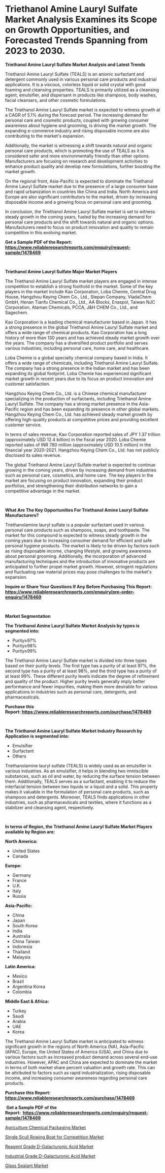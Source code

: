 <p><h1>Triethanol Amine Lauryl Sulfate Market Analysis Examines its Scope on Growth Opportunities, and Forecasted Trends Spanning from 2023 to 2030.</h1></p><p><strong>Triethanol Amine Lauryl Sulfate Market Analysis and Latest Trends</strong></p>
<p><p>Triethanol Amine Lauryl Sulfate (TEALS) is an anionic surfactant and detergent commonly used in various personal care products and industrial applications. It is a viscous, colorless liquid or solid crystal with good foaming and cleansing properties. TEALS is primarily utilized as a cleansing agent, emulsifier, and dispersant in products like shampoos, body washes, facial cleansers, and other cosmetic formulations.</p><p>The Triethanol Amine Lauryl Sulfate market is expected to witness growth at a CAGR of 5.1% during the forecast period. The increasing demand for personal care and cosmetic products, coupled with growing consumer awareness about hygiene and grooming, is driving the market growth. The expanding e-commerce industry and rising disposable income are also contributing to the market's expansion.</p><p>Additionally, the market is witnessing a shift towards natural and organic personal care products, which is promoting the use of TEALS as it is considered safer and more environmentally friendly than other options. Manufacturers are focusing on research and development activities to enhance product quality and develop new formulations, further boosting the market growth.</p><p>On the regional front, Asia-Pacific is expected to dominate the Triethanol Amine Lauryl Sulfate market due to the presence of a large consumer base and rapid urbanization in countries like China and India. North America and Europe are also significant contributors to the market, driven by increasing disposable income and a growing focus on personal care and grooming.</p><p>In conclusion, the Triethanol Amine Lauryl Sulfate market is set to witness steady growth in the coming years, fueled by the increasing demand for personal care products and the shift towards natural and organic options. Manufacturers need to focus on product innovation and quality to remain competitive in this evolving market.</p></p>
<p><strong>Get a Sample PDF of the Report:&nbsp; <a href="https://www.reliableresearchreports.com/enquiry/request-sample/1478469">https://www.reliableresearchreports.com/enquiry/request-sample/1478469</a></strong></p>
<p>&nbsp;</p>
<p><strong>Triethanol Amine Lauryl Sulfate Major Market Players</strong></p>
<p><p>The Triethanol Amine Lauryl Sulfate market players are engaged in intense competition to establish a strong foothold in the market. Some of the key players in the market include Kao Corporation, Loba Chemie, Central Drug House, Hangzhou Keying Chem Co., Ltd., Stepan Company, VladaChem GmbH, Henan Tianfu Chemical Co., Ltd., AA Blocks, Enaspol, Taiwan NJC Corporation, Ataman Chemicals, PCCA, J&H CHEM Co., Ltd., and Sagechem.</p><p>Kao Corporation is a leading chemical manufacturer based in Japan. It has a strong presence in the global Triethanol Amine Lauryl Sulfate market and offers a wide range of chemical products. Kao Corporation has a long history of more than 130 years and has achieved steady market growth over the years. The company has a diversified product portfolio and serves various industries, including personal care, home care, and healthcare.</p><p>Loba Chemie is a global specialty chemical company based in India. It offers a wide range of chemicals, including Triethanol Amine Lauryl Sulfate. The company has a strong presence in the Indian market and has been expanding its global footprint. Loba Chemie has experienced significant market growth in recent years due to its focus on product innovation and customer satisfaction.</p><p>Hangzhou Keying Chem Co., Ltd. is a Chinese chemical manufacturer specializing in the production of surfactants, including Triethanol Amine Lauryl Sulfate. The company has a strong market presence in the Asia-Pacific region and has been expanding its presence in other global markets. Hangzhou Keying Chem Co., Ltd. has achieved steady market growth by offering high-quality products at competitive prices and providing excellent customer service.</p><p>In terms of sales revenue, Kao Corporation reported sales of JPY 1.37 trillion (approximately USD 12.4 billion) in the fiscal year 2020. Loba Chemie reported sales of INR 780 million (approximately USD 10.5 million) in the financial year 2020-2021. Hangzhou Keying Chem Co., Ltd. has not publicly disclosed its sales revenue.</p><p>The global Triethanol Amine Lauryl Sulfate market is expected to continue growing in the coming years, driven by increasing demand from industries such as personal care, cosmetics, and home care. The key players in the market are focusing on product innovation, expanding their product portfolios, and strengthening their distribution networks to gain a competitive advantage in the market.</p></p>
<p>&nbsp;</p>
<p><strong>What Are The Key Opportunities For Triethanol Amine Lauryl Sulfate Manufacturers?</strong></p>
<p><p>Triethanolamine lauryl sulfate is a popular surfactant used in various personal care products such as shampoos, soaps, and toothpaste. The market for this compound is expected to witness steady growth in the coming years due to increasing consumer demand for efficient and safe personal hygiene products. The market is likely to be driven by factors such as rising disposable income, changing lifestyle, and growing awareness about personal grooming. Additionally, the incorporation of advanced manufacturing techniques and the introduction of innovative products are anticipated to further propel market growth. However, stringent regulations and fluctuating raw material prices may pose challenges to the market's expansion.</p></p>
<p><strong>Inquire or Share Your Questions If Any Before Purchasing This Report: <a href="https://www.reliableresearchreports.com/enquiry/pre-order-enquiry/1478469">https://www.reliableresearchreports.com/enquiry/pre-order-enquiry/1478469</a></strong></p>
<p>&nbsp;</p>
<p><strong>Market Segmentation</strong></p>
<p><strong>The Triethanol Amine Lauryl Sulfate Market Analysis by types is segmented into:</strong></p>
<p><ul><li>Purity≥97%</li><li>Purity≥98%</li><li>Purity≥99%</li></ul></p>
<p><p>The Triethanol Amine Lauryl Sulfate market is divided into three types based on their purity levels. The first type has a purity of at least 97%, the second type has a purity of at least 98%, and the third type has a purity of at least 99%. These different purity levels indicate the degree of refinement and quality of the product. Higher purity levels generally imply better performance and fewer impurities, making them more desirable for various applications in industries such as personal care, detergents, and pharmaceuticals.</p></p>
<p><strong>Purchase this Report:&nbsp;<a href="https://www.reliableresearchreports.com/purchase/1478469">https://www.reliableresearchreports.com/purchase/1478469</a></strong></p>
<p>&nbsp;</p>
<p><strong>The Triethanol Amine Lauryl Sulfate Market Industry Research by Application is segmented into:</strong></p>
<p><ul><li>Emulsifier</li><li>Surfactant</li><li>Others</li></ul></p>
<p><p>Triethanolamine lauryl sulfate (TEALS) is widely used as an emulsifier in various industries. As an emulsifier, it helps in blending two immiscible substances, such as oil and water, by reducing the surface tension between them. Additionally, TEALS serves as a surfactant, enabling it to reduce the interfacial tension between two liquids or a liquid and a solid. This property makes it valuable in the formulation of personal care products, such as shampoos and detergents. Moreover, TEALS finds applications in other industries, such as pharmaceuticals and textiles, where it functions as a stabilizer and cleansing agent, respectively.</p></p>
<p>&nbsp;</p>
<p><strong>In terms of Region, the Triethanol Amine Lauryl Sulfate Market Players available by Region are:</strong></p>
<p>
    <p> <strong> North America: </strong>
        <ul>
            <li>United States</li>
            <li>Canada</li>
        </ul>
        </p> 
    <p> <strong> Europe: </strong>
        <ul>
            <li>Germany</li>
            <li>France</li>
            <li>U.K.</li>
            <li>Italy</li>
            <li>Russia</li>
        </ul>
        </p> 
    <p> <strong> Asia-Pacific: </strong>
        <ul>
            <li>China</li>
            <li>Japan</li>
            <li>South Korea</li>
            <li>India</li>
            <li>Australia</li>
            <li>China Taiwan</li>
            <li>Indonesia</li>
            <li>Thailand</li>
            <li>Malaysia</li>
        </ul>
        </p> 
    <p> <strong> Latin America: </strong>
        <ul>
            <li>Mexico</li>
            <li>Brazil</li>
            <li>Argentina Korea</li>
            <li>Colombia</li>
        </ul>
        </p> 
    <p> <strong> Middle East & Africa: </strong>
        <ul>
            <li>Turkey</li>
            <li>Saudi</li>
            <li>Arabia</li>
            <li>UAE</li>
            <li>Korea</li>
        </ul>
    </p>
    </p>
<p><p>The Triethanol Amine Lauryl Sulfate market is anticipated to witness significant growth in the regions of North America (NA), Asia-Pacific (APAC), Europe, the United States of America (USA), and China due to various factors such as increased product demand across several end-use industries. However, APAC and China are expected to dominate the market in terms of both market share percent valuation and growth rate. This can be attributed to factors such as rapid industrialization, rising disposable income, and increasing consumer awareness regarding personal care products.</p></p>
<p><strong>Purchase this Report: <a href="https://www.reliableresearchreports.com/purchase/1478469">https://www.reliableresearchreports.com/purchase/1478469</a></strong></p>
<p>&nbsp;<strong>Get a Sample PDF of the Report:&nbsp;&nbsp;<a href="https://www.reliableresearchreports.com/enquiry/request-sample/1478469">https://www.reliableresearchreports.com/enquiry/request-sample/1478469</a></strong></p>
<p><strong></strong></p>
<p><p><a href="https://github.com/rexevange/Market-Research-Report-List-1/blob/main/agriculture-chemical-packaging-market.md">Agriculture Chemical Packaging Market</a></p><p><a href="https://github.com/FassouRP/Market-Research-Report-List-1/blob/main/single-scull-rowing-boat-for-competition-market.md">Single Scull Rowing Boat for Competition Market</a></p><p><a href="https://www.linkedin.com/pulse/decoding-reagent-grade-d-galacturonic-acid-market-deep/">Reagent Grade D-Galacturonic Acid Market</a></p><p><a href="https://www.linkedin.com/pulse/industrial-grade-d-galacturonic-acid-market-research-report/">Industrial Grade D-Galacturonic Acid Market</a></p><p><a href="https://medium.com/@devyncasper/glass-sealant-market-trends-and-market-analysis-forecasted-for-period-2023-2030-68eae6409d4d">Glass Sealant Market</a></p></p>